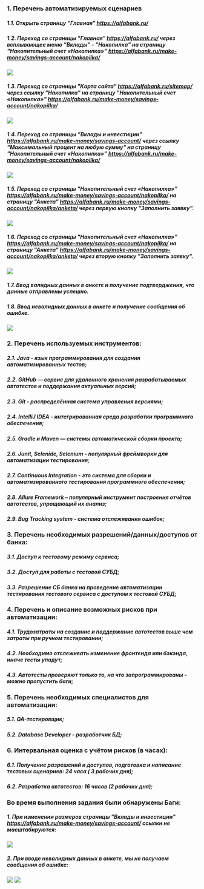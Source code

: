 ### 1. Перечень автоматизируемых сценариев

##### 1.1.    Открыть страницу "Главная" https://alfabank.ru/
##### 1.2.    Переход со страницы "Главная" https://alfabank.ru/ через всплывающее меню "Вклады" - "Накопилка" на страницу "Накопительный счет «Накопилка»" https://alfabank.ru/make-money/savings-account/nakopilka/
![](screenshots/1.jpg)
##### 1.3.    Переход со страницы "Карта сайта" https://alfabank.ru/sitemap/ через ссылку "Накопилка" на страницу "Накопительный счет «Накопилка»" https://alfabank.ru/make-money/savings-account/nakopilka/
![](screenshots/2.jpg)
##### 1.4.    Переход со страницы "Вклады и инвестиции" https://alfabank.ru/make-money/savings-account/ через ссылку "Максимальный процент на любую сумму" на страницу "Накопительный счет «Накопилка»" https://alfabank.ru/make-money/savings-account/nakopilka/
![](screenshots/3.jpg)
##### 1.5.    Переход со страницы "Накопительный счет «Накопилка»" https://alfabank.ru/make-money/savings-account/nakopilka/ на страницу "Анкета" https://alfabank.ru/make-money/savings-account/nakopilka/anketa/ через первую кнопку "Заполнить заявку".
![](screenshots/11.jpg)
##### 1.6.    Переход со страницы "Накопительный счет «Накопилка»" https://alfabank.ru/make-money/savings-account/nakopilka/ на страницу "Анкета" https://alfabank.ru/make-money/savings-account/nakopilka/anketa/ через вторую кнопку "Заполнить заявку".
![](screenshots/22.jpg)
##### 1.7.    Ввод валидных данных в анкете и получение подтверджения, что данные отправлены успешно.
##### 1.8.    Ввод невалидных данных в анкете и получение сообщения об ошибке.
![](screenshots/33.jpg)

### 2. Перечень используемых инструментов:

##### 2.1.    Java - язык программирования для создания автоматизированных тестов;
##### 2.2.    GitHub — сервис для удаленного хранения разрабатываемых автотестов и поддержания актуальных версий;
##### 2.3.    Git -  распределённая система управления версиями;
##### 2.4.    IntelliJ IDEA - интегрированная среда разработки программного обеспечения;
##### 2.5.    Gradle и Maven — системы автоматической сборки проекта;
##### 2.6.    Junit, Selenide, Selenium - популярный фреймворки для автоматизации тестирования;
##### 2.7.    Continuous Integration - это система для сборки и автоматизированного тестирования программного обеспечения;
##### 2.8.    Allure Framework – популярный инструмент построения отчётов автотестов, упрощающий их анализ;
##### 2.9.    Bug Tracking system - система отслеживания ошибок;

### 3. Перечень необходимых разрешений/данных/доступов от банка:

##### 3.1.    Доступ к тестовому режиму сервиса;
##### 3.2.    Доступ для работы с тестовой СУБД;
##### 3.3.    Разрешение СБ банка на проведение автоматизации тестирования тестового сервиса с доступом к тестовой СУБД;

### 4. Перечень и описание возможных рисков при автоматизации:

##### 4.1.    Трудозатраты на создание и поддержание автотестов выше чем затраты при ручном тестировании;
##### 4.2.    Необходимо отслеживать изменение фронтенда или бэкэнда, иначе тесты упадут;
##### 4.3.    Автотесты проверяют только то, на что запрограммированы  - можно пропустить баги;

### 5. Перечень необходимых специалистов для автоматизации:

##### 5.1.    QA-тестировщик;
##### 5.2.    Database Developer - разработчик БД;

### 6. Интервальная оценка с учётом рисков (в часах):

##### 6.1. Получение разрешений и доступов, подготовка и написание тестовых сценариев: 24 часа ( 3 рабочих дня);
##### 6.2. Разработка автотестов: 16 часов (2 рабочих дня);

### Во время выполнения задания были обнаружены Баги:

##### 1. При изменении размеров страницы "Вклады и инвестиции" https://alfabank.ru/make-money/savings-account/ ссылки не масштабируются:
![](screenshots/bag1.jpg)
##### 2. При вводе невалидных данных в анкете, мы не получаем сообщения об ошибке:
![](screenshots/bag2.jpg)
![](screenshots/bag22.jpg)
